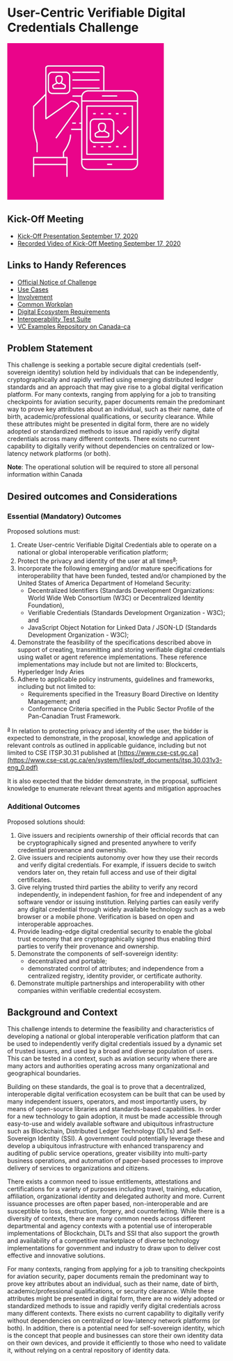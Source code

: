 # User-Centric Verifiable Digital Credentials Challenge

![UCVDCC Logo](images/ucvdcc.png)

## Kick-Off Meeting 
* [Kick-Off Presentation September 17, 2020](https://docs.google.com/presentation/d/1bSTkPtbN0DqwtRFPQ-3djEIb8Ghw7rsVdYV0ikvUksg/edit?usp=sharing)
* [Recorded Video of Kick-Off Meeting September 17, 2020](https://youtu.be/PqEDSCZGHwY)



## Links to Handy References

* [Official Notice of Challenge](https://www.ic.gc.ca/eic/site/101.nsf/eng/00068.html)
* [Use Cases](use-cases.md)
* [Involvement](involvment.md)
* [Common Workplan](common-workplan.md)
* [Digital Ecosystem Requirements](Digital-Ecosystem.md)
* [Interoperability Test Suite](interop-test-suite.md)
* [VC Examples Repository on Canada-ca](https://github.com/canada-ca/vc-examples-ca)

## Problem Statement

This challenge is seeking a portable secure digital credentials (self-sovereign identity) solution held by individuals that can be independently, cryptographically and rapidly verified using emerging distributed ledger standards and an approach that may give rise to a global digital verification platform. For many contexts, ranging from applying for a job to transiting checkpoints for aviation security, paper documents remain the predominant way to prove key attributes about an individual, such as their name, date of birth, academic/professional qualifications, or security clearance. While these attributes might be presented in digital form, there are no widely adopted or standardized methods to issue and rapidly verify digital credentials across many different contexts. There exists no current capability to digitally verify without dependencies on centralized or low-latency network platforms (or both).

**Note**: The operational solution will be required to store all personal information within Canada

## Desired outcomes and Considerations

### Essential (Mandatory) Outcomes

Proposed solutions must:

1. Create User-centric Verifiable Digital Credentials able to operate on a national or global interoperable verification platform;
2. Protect the privacy and identity of the user at all times<sup id="fnr-a">[a](#fn-a)</sup>;
3. Incorporate the following emerging and/or mature specifications for interoperability that have been funded, tested and/or championed by the United States of America Department of Homeland Security:
   * Decentralized Identifiers (Standards Development Organizations: World Wide Web Consortium (W3C) or Decentralized Identity Foundation),
   * Verifiable Credentials (Standards Development Organization - W3C); and
   * JavaScript Object Notation for Linked Data / JSON-LD (Standards Development Organization - W3C);
4. Demonstrate the feasibility of the specifications described above in support of creating, transmitting and storing verifiable digital credentials using wallet or agent reference implementations. These reference implementations may include but not are limited to: Blockcerts, Hyperledger Indy Aries
5. Adhere to applicable policy instruments, guidelines and frameworks, including but not limited to:
   * Requirements specified in the Treasury Board Directive on Identity Management; and
   * Conformance Criteria specified in the Public Sector Profile of the Pan-Canadian Trust Framework.

<sup id="fn-a">[a](#fnr-a)</sup>
In relation to protecting privacy and identity of the user, the bidder is expected to demonstrate, in the proposal, knowledge and application of relevant controls as outlined in applicable guidance, including but not limited to CSE ITSP.30.31 published at [https://www.cse-cst.gc.ca](https://www.cse-cst.gc.ca/en/system/files/pdf_documents/itsp.30.031v3-eng_0.pdf)

It is also expected that the bidder demonstrate, in the proposal, sufficient knowledge to enumerate relevant threat agents and mitigation approaches

### Additional Outcomes

Proposed solutions should:

1. Give issuers and recipients ownership of their official records that can be cryptographically signed and presented anywhere to verify credential provenance and ownership.
2. Give issuers and recipients autonomy over how they use their records and verify digital credentials. For example, if issuers decide to switch vendors later on, they retain full access and use of their digital certificates.
3. Give relying trusted third parties the ability to verify any record independently, in independent fashion, for free and independent of any software vendor or issuing institution. Relying parties can easily verify any digital credential through widely available technology such as a web browser or a mobile phone. Verification is based on open and interoperable approaches.
4. Provide leading-edge digital credential security to enable the global trust economy that are cryptographically signed thus enabling third parties to verify their provenance and ownership.
5. Demonstrate the components of self-sovereign identity:
   * decentralized and portable;
   * demonstrated control of attributes; and independence from a centralized registry, identity provider, or certificate authority.
6. Demonstrate multiple partnerships and interoperability with other companies within verifiable credential ecosystem.

## Background and Context

This challenge intends to determine the feasibility and characteristics of developing a national or global interoperable verification platform that can be used to independently verify digital credentials issued by a dynamic set of trusted issuers, and used by a broad and diverse population of users. This can be tested in a context, such as aviation security where there are many actors and authorities operating across many organizational and geographical boundaries.

Building on these standards, the goal is to prove that a decentralized, interoperable digital verification ecosystem can be built that can be used by many independent issuers, operators, and most importantly users, by means of open-source libraries and standards-based capabilities. In order for a new technology to gain adoption, it must be made accessible through easy-to-use and widely available software and ubiquitous infrastructure such as Blockchain, Distributed Ledger Technology (DLTs) and Self-Sovereign Identity (SSI). A government could potentially leverage these and develop a ubiquitous infrastructure with enhanced transparency and auditing of public service operations, greater visibility into multi-party business operations, and automation of paper-based processes to improve delivery of services to organizations and citizens.

There exists a common need to issue entitlements, attestations and certifications for a variety of purposes including travel, training, education, affiliation, organizational identity and delegated authority and more. Current issuance processes are often paper based, non-interoperable and are susceptible to loss, destruction, forgery, and counterfeiting. While there is a diversity of contexts, there are many common needs across different departmental and agency contexts with a potential use of interoperable implementations of Blockchain, DLTs and SSI that also support the growth and availability of a competitive marketplace of diverse technology implementations for government and industry to draw upon to deliver cost effective and innovative solutions.

For many contexts, ranging from applying for a job to transiting checkpoints for aviation security, paper documents remain the predominant way to prove key attributes about an individual, such as their name, date of birth, academic/professional qualifications, or security clearance. While these attributes might be presented in digital form, there are no widely adopted or standardized methods to issue and rapidly verify digital credentials across many different contexts. There exists no current capability to digitally verify without dependencies on centralized or low-latency network platforms (or both). In addition, there is a potential need for self-sovereign identity, which is the concept that people and businesses can store their own identity data on their own devices, and provide it efficiently to those who need to validate it, without relying on a central repository of identity data.
